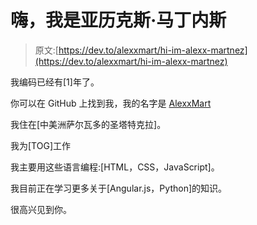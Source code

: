 # 嗨，我是亚历克斯·马丁内斯

> 原文:[https://dev.to/alexxmart/hi-im-alexx-martnez](https://dev.to/alexxmart/hi-im-alexx-martnez)

我编码已经有[1]年了。

你可以在 GitHub 上找到我，我的名字是 [AlexxMart](https://github.com/AlexxMart)

我住在[中美洲萨尔瓦多的圣塔特克拉]。

我为[TOG]工作

我主要用这些语言编程:[HTML，CSS，JavaScript]。

我目前正在学习更多关于[Angular.js，Python]的知识。

很高兴见到你。